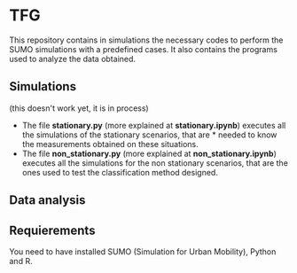 # TFG
This repository contains in simulations the necessary codes to perform the SUMO simulations with a predefined cases.
It also contains the programs used to analyze the data obtained.

## Simulations
(this doesn't work yet, it is in process)
* The file **stationary.py** (more explained at **stationary.ipynb**) executes all the simulations of the stationary scenarios, that are * needed to know the measurements obtained on these situations.
* The file **non_stationary.py** (more explained at **non_stationary.ipynb**) executes all the simulations for the non stationary scenarios, that are the ones used to test the classification method designed. 

## Data analysis


## Requierements
You need to have installed SUMO (Simulation for Urban Mobility), Python and R.
